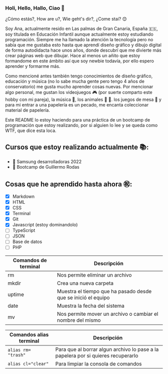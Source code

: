 ### Holi, Hello, Hallo, Ciao 👋 
¿Cómo estás?, How are u?, Wie geht's dir?, ¿Come stai? :blush:

Soy Ana, actualmente resido en Las palmas de Gran Canaria, España :es:,  soy titulada en Educación Infantil aunque actualmente estoy estudiando programación. Siempre me ha llamado la atención la tecnología pero no sabía que me gustaba esto hasta que aprendí diseño gráfico y dibujo digital de forma autodidacta hace unos años, donde descubrí que me divierte más crear páginas web que dibujar. Hace al menos un añito que estoy formandome en este ámbito así que soy newbie todavía, por ello espero aprender y formarme más. 

Como mencioné antes también tengo conocimientos de diseño gráfico, educación y música (no lo sabe mucha gente pero tengo 4 años de conservatorio) me gusta mucho aprender cosas nuevas. Por mencionar algo personal, me gustan los videojuegos :video_game: (por suerte comparto este hobby con mi pareja), la música :musical_score:, los animales :dog: :rabbit:. los juegos de mesa :game_die: y para mi entrar a una papelería es un pecado, me encanta coleccionar material de papelería.

Este README lo estoy haciendo para una práctica de un bootcamp de programación que estoy realizando, por si alguien lo lee y se queda como WTF, que dice esta loca.

## Cursos que estoy realizando actualmente :books::
- :feet: Samsung desarrolladoras 2022
- :feet: Bootcamp de Guillermo Rodas

## Cosas que he aprendido hasta ahora :congratulations::
- [x] Markdown
- [x] HTML
- [x] CSS
- [x] Terminal
- [x] Git
- [x] Javascript (estoy dominandolo)
- [ ] TypeScript
- [ ] JSON
- [ ] Base de datos
- [ ] PHP

| Comandos de terminal | Descripción |
| ----------- | ----------- |
| rm | Nos permite eliminar un archivo |
| mkdir | Crea una nueva carpeta | 
| uptime | Muestra el tiempo que ha pasado desde que se inició el equipo | 
| date | Muestra la fecha del sistema | 
| mv | Nos permite mover un archivo o cambiar el nombre del mismo | 

| Comandos alias terminal | Descripción |
| ----------- | ----------- |
| `alias rm= "trash"` | Para que al borrar algun archivo lo pase a la papelera por si quieres recuperarlo |
| `alias cl="clear"` | Para limpiar la consola de comandos | 


